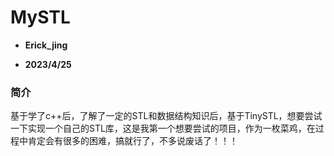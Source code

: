 # MySTL

- **Erick_jing**

- **2023/4/25**

### 简介

基于学了c++后，了解了一定的STL和数据结构知识后，基于TinySTL，想要尝试一下实现一个自己的STL库，这是我第一个想要尝试的项目，作为一枚菜鸡，在过程中肯定会有很多的困难，搞就行了，不多说废话了！！！